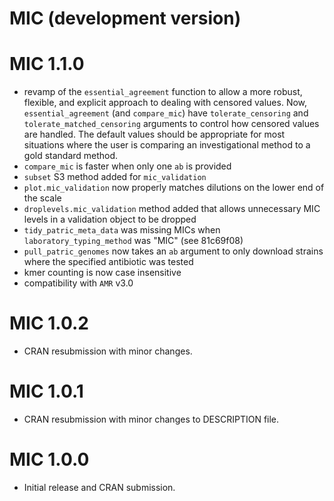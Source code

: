 # MIC (development version)

# MIC 1.1.0

*  revamp of the `essential_agreement` function to allow a more robust, flexible,
and explicit approach to dealing with censored values. Now, `essential_agreement`
(and `compare_mic`) have `tolerate_censoring` and `tolerate_matched_censoring`
arguments to control how censored values are handled. The default values should
be appropriate for most situations where the user is comparing an investigational
method to a gold standard method.
* `compare_mic` is faster when only one `ab` is provided
* `subset` S3 method added for `mic_validation`
* `plot.mic_validation` now properly matches dilutions on the lower end of the
scale
* `droplevels.mic_validation` method added that allows unnecessary MIC levels
in a validation object to be dropped
* `tidy_patric_meta_data` was missing MICs when `laboratory_typing_method` was
"MIC" (see 81c69f08)
* `pull_patric_genomes` now takes an `ab` argument to only download strains
where the specified antibiotic was tested
* kmer counting is now case insensitive
* compatibility with `AMR` v3.0

# MIC 1.0.2

* CRAN resubmission with minor changes.

# MIC 1.0.1

* CRAN resubmission with minor changes to DESCRIPTION file.

# MIC 1.0.0

* Initial release and CRAN submission.


